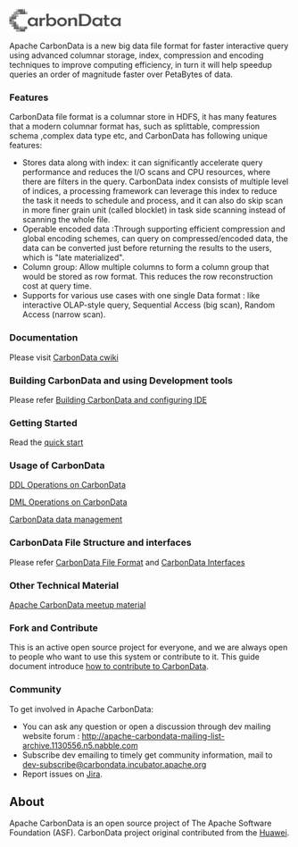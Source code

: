 <!--
    Licensed to the Apache Software Foundation (ASF) under one
    or more contributor license agreements.  See the NOTICE file
    distributed with this work for additional information
    regarding copyright ownership.  The ASF licenses this file
    to you under the Apache License, Version 2.0 (the
    "License"); you may not use this file except in compliance
    with the License.  You may obtain a copy of the License at

      http://www.apache.org/licenses/LICENSE-2.0

    Unless required by applicable law or agreed to in writing,
    software distributed under the License is distributed on an
    "AS IS" BASIS, WITHOUT WARRANTIES OR CONDITIONS OF ANY
    KIND, either express or implied.  See the License for the
    specific language governing permissions and limitations
    under the License.
-->

<img src="/docs/images/format/CarbonData_logo.png" width="200" height="40">

Apache CarbonData is a new big data file format for faster
interactive query using advanced columnar storage, index, compression
and encoding techniques to improve computing efficiency, in turn it will 
help speedup queries an order of magnitude faster over PetaBytes of data. 

### Features
CarbonData file format is a columnar store in HDFS, it has many features that a modern columnar format has, such as splittable, compression schema ,complex data type etc, and CarbonData has following unique features:
* Stores data along with index: it can significantly accelerate query performance and reduces the I/O scans and CPU resources, where there are filters in the query.  CarbonData index consists of multiple level of indices, a processing framework can leverage this index to reduce the task it needs to schedule and process, and it can also do skip scan in more finer grain unit (called blocklet) in task side scanning instead of scanning the whole file. 
* Operable encoded data :Through supporting efficient compression and global encoding schemes, can query on compressed/encoded data, the data can be converted just before returning the results to the users, which is "late materialized". 
* Column group: Allow multiple columns to form a column group that would be stored as row format. This reduces the row reconstruction cost at query time.
* Supports for various use cases with one single Data format : like interactive OLAP-style query, Sequential Access (big scan), Random Access (narrow scan). 

### Documentation
Please visit [CarbonData cwiki](https://cwiki.apache.org/confluence/display/CARBONDATA)

### Building CarbonData and using Development tools
Please refer [Building CarbonData and configuring IDE](https://cwiki.apache.org/confluence/display/CARBONDATA/Building+CarbonData+And+IDE+Configuration)

### Getting Started
Read the [quick start](https://cwiki.apache.org/confluence/display/CARBONDATA/Quick+Start)

### Usage of CarbonData
 [DDL Operations on CarbonData](https://cwiki.apache.org/confluence/display/CARBONDATA/DDL+operations+on+CarbonData) 
 
 [DML Operations on CarbonData](https://cwiki.apache.org/confluence/display/CARBONDATA/DML+operations+on+CarbonData)  
 
 [CarbonData data management](https://cwiki.apache.org/confluence/display/CARBONDATA/Data+Management)  

### CarbonData File Structure and interfaces
Please refer [CarbonData File Format](https://cwiki.apache.org/confluence/display/CARBONDATA/CarbonData+File+Structure+and+Format) and [CarbonData Interfaces](https://cwiki.apache.org/confluence/display/CARBONDATA/Carbon+Packaging+and+Interfaces)

### Other Technical Material
[Apache CarbonData meetup material](docs/Apache-CarbonData-meetup-material.pdf)

### Fork and Contribute
This is an active open source project for everyone, and we are always open to people who want to use this system or contribute to it. 
This guide document introduce [how to contribute to CarbonData](https://cwiki.apache.org/confluence/display/CARBONDATA/Contributing+to+CarbonData).

### Community
To get involved in Apache CarbonData:

* You can ask any question or open a discussion through dev mailing website forum : http://apache-carbondata-mailing-list-archive.1130556.n5.nabble.com
* Subscribe dev emailing to timely get community information, mail to [dev-subscribe@carbondata.incubator.apache.org](mailto:dev-subscribe@carbondata.incubator.apache.org)
* Report issues on [Jira](https://issues.apache.org/jira/browse/CARBONDATA).

## About
Apache CarbonData is an open source project of The Apache Software Foundation (ASF).
CarbonData project original contributed from the [Huawei](http://www.huawei.com).
